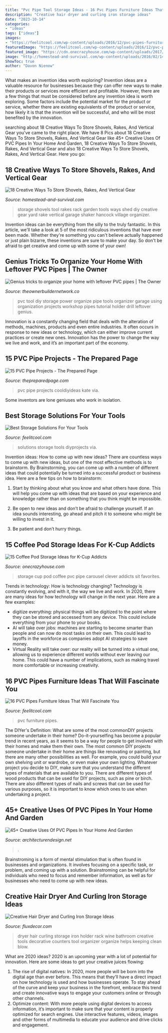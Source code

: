 ```yaml
---
title: "Pvc Pipe Tool Storage Ideas - 16 Pvc Pipes Furniture Ideas That Will Fascinate You"
description: "Creative hair dryer and curling iron storage ideas"
date: "2023-10-14"
categories:
- "ideas"
tags: ["ideas"]
images:
- "https://feelitcool.com/wp-content/uploads/2016/12/pvc-pipes-furniture-ideas.jpg"
featuredImage: "https://feelitcool.com/wp-content/uploads/2016/12/pvc-pipes-furniture-ideas.jpg"
featured_image: "https://cdn.onecrazyhouse.com/wp-content/uploads/2017/09/pvc-pipe-k-cup-storage.jpg"
image: "http://homestead-and-survival.com/wp-content/uploads/2016/02/14-creative-ways-to-store-shovels-rakes-and-vetical-gear.jpg"
ShowToc: true
author: "Davon Nienow"
---
```



What makes an invention idea worth exploring?
Invention ideas are a valuable resource for businesses because they can offer new ways to make their products or services more efficient and profitable. However, there are a few things that must be considered before any invention idea is worth exploring. 
Some factors include the potential market for the product or service, whether there are existing equivalents of the product or service, how likely it is that the invention will be successful, and who will be most benefited by the innovation.

	

		
searching about 18 Creative Ways To Store Shovels, Rakes, And Vertical Gear you've came to the right place. We have 8 Pics about 18 Creative Ways To Store Shovels, Rakes, And Vertical Gear like 45+ Creative Uses Of PVC Pipes In Your Home And Garden, 18 Creative Ways To Store Shovels, Rakes, And Vertical Gear and also 18 Creative Ways To Store Shovels, Rakes, And Vertical Gear. Here you go:
		
    
## 18 Creative Ways To Store Shovels, Rakes, And Vertical Gear

<img loading=lazy src="http://homestead-and-survival.com/wp-content/uploads/2016/02/14-creative-ways-to-store-shovels-rakes-and-vetical-gear.jpg" onerror="this.onerror=null;this.src='https://tse2.mm.bing.net/th?id=OIP.Qm8viBYZqDm8WTsovi7HvgHaJ4&amp;pid=15.1';" alt="18 Creative Ways To Store Shovels, Rakes, And Vertical Gear">

_Source: homestead-and-survival.com_

>storage shovels tool rakes rack garden tools ways shed diy creative gear yard rake vertical garage shaker hancock village organizer. 

	

Invention ideas can be everything from the silly to the truly fantastic. In this article, we'll take a look at 5 of the most ridiculous inventions that have ever been made. Whether they're something you can't believe actually happened or just plain bizarre, these inventions are sure to make your day. So don't be afraid to get creative and come up with some of your own!

    
## Genius Tricks To Organize Your Home With Leftover PVC Pipes | The Owner

<img loading=lazy src="http://theownerbuildernetwork.co/wp-content/uploads/2015/05/PVC-Projects-Organize-Home-19.jpg" onerror="this.onerror=null;this.src='https://tse4.mm.bing.net/th?id=OIP.aWzEIAooqRbpNXFLNc3rGwHaFj&amp;pid=15.1';" alt="Genius tricks to organize your home with leftover PVC pipes | The Owner">

_Source: theownerbuildernetwork.co_

>pvc tool diy storage power organize pipe tools organizer garage using organization projects workshop pipes tutorial holder drill leftover genius. 

	

Innovation is a constantly changing field that deals with the alteration of methods, machines, products and even entire industries. It often occurs in response to new ideas or technology, which can either improve current practices or create new ones. Innovation has the power to change the way we live and work, and it’s an important part of the economy.

    
## 15 PVC Pipe Projects - The Prepared Page

<img loading=lazy src="http://www.thepreparedpage.com/wp-content/uploads/2016/06/kareviacooldiyideas-473x1024.jpg" onerror="this.onerror=null;this.src='https://tse2.mm.bing.net/th?id=OIP.j-ZMZi05LI_TeY_7NfHcGQAAAA&amp;pid=15.1';" alt="15 PVC Pipe Projects - The Prepared Page">

_Source: thepreparedpage.com_

>pvc pipe projects cooldiyideas kate via. 

	

Some inventors are lone geniuses who work in isolation.

    
## Best Storage Solutions For Your Tools

<img loading=lazy src="https://feelitcool.com/wp-content/uploads/2017/06/best-storage-solutions-for-your-tools3.jpg" onerror="this.onerror=null;this.src='https://tse4.mm.bing.net/th?id=OIP.LSh0Nc4XpXBWkQ2LDe0LcgHaNJ&amp;pid=15.1';" alt="Best Storage Solutions For Your Tools">

_Source: feelitcool.com_

>solutions storage tools diyprojects via. 

	

Invention ideas: How to come up with new ideas?
There are countless ways to come up with new ideas, but one of the most effective methods is to brainstorm. By Brainstorming, you can come up with a number of different ideas that could potentially be turned into a successful product or business idea. Here are a few tips on how to brainstorm:
1. Start by thinking about what you know and what others have done. This will help you come up with ideas that are based on your experience and knowledge rather than on something that you think might be impossible.

2. Be open to new ideas and don’t be afraid to challenge yourself. If an idea sounds interesting, go ahead and pitch it to someone who might be willing to invest in it.

3. Be patient and don’t hurry things.

    
## 15 Coffee Pod Storage Ideas For K-Cup Addicts

<img loading=lazy src="https://cdn.onecrazyhouse.com/wp-content/uploads/2017/09/pvc-pipe-k-cup-storage.jpg" onerror="this.onerror=null;this.src='https://tse4.mm.bing.net/th?id=OIP.FZMILq2iB1sJfYGhZGKNcAHaKM&amp;pid=15.1';" alt="15 Coffee Pod Storage Ideas for K-Cup Addicts">

_Source: onecrazyhouse.com_

>storage cup pod coffee pvc pipe carousel clever addicts sit favorites. 

	

Trends in technology: How is technology changing?
Technology is constantly evolving, and with it, the way we live and work. In 2020, there are many ideas for how technology will change in the next year. Here are a few examples: 
- digitize everything: physical things will be digitized to the point where they can be stored and accessed from any device. This could include everything from your phone to your books. 
- AI will take over jobs: machines are starting to become smarter than people and can now do most tasks on their own. This could lead to layoffs in the workforce as companies adopt AI strategies to save money. 
- Virtual Reality will take over: our reality will be turned into a virtual one, allowing us to experience different worlds without ever leaving our home. This could have a number of implications, such as making travel more comfortable or increasing creativity.

    
## 16 PVC Pipes Furniture Ideas That Will Fascinate You

<img loading=lazy src="https://feelitcool.com/wp-content/uploads/2016/12/pvc-pipes-furniture-ideas.jpg" onerror="this.onerror=null;this.src='https://tse3.mm.bing.net/th?id=OIP.FUkjoHhqMLms7EHvxzw1BgHaD3&amp;pid=15.1';" alt="16 PVC Pipes Furniture Ideas That Will Fascinate You">

_Source: feelitcool.com_

>pvc furniture pipes. 

	

The DIYer's Definition: What are some of the most commonDIY projects someone undertake in their home?
Do-it-yourselfing has become a popular trend in recent years, as it seems to be a way for people to get involved with their homes and make them their own. The most common DIY projects someone undertake in their home are things like renovating or painting, but there are many other possibilities as well. For example, you could build your own shelving unit or wardrobe, or even make your own lighting.
Whatever project you decide to DIY, make sure that you understand the different types of materials that are available to you. There are different types of wood products that can be used for DIY projects, such as pine or birch. There are also different types of nails and screws that can be used for various purposes, so it is important to know which ones to use when undertaking a project.

    
## 45+ Creative Uses Of PVC Pipes In Your Home And Garden

<img loading=lazy src="https://cdn.architecturendesign.net/wp-content/uploads/2016/04/AD-Creative-Uses-of-PVC-Pipes-in-Your-Home-and-Garden-21.jpg" onerror="this.onerror=null;this.src='https://tse4.mm.bing.net/th?id=OIP.Gm-tqi2V3bKhtSOJSgQoGgHaJQ&amp;pid=15.1';" alt="45+ Creative Uses Of PVC Pipes In Your Home And Garden">

_Source: architecturendesign.net_

>. 

	

Brainstroming is a form of mental stimulation that is often found in businesses and organizations. It involves focusing on a specific task, or problem, and coming up with a solution. Brainstroming can be helpful for individuals who need to focus and remember information, as well as for businesses who need to come up with new ideas.

    
## Creative Hair Dryer And Curling Iron Storage Ideas

<img loading=lazy src="http://fluxdecor.com/wp-content/uploads/2015/03/hair-dryer-storage/9-hair-dryer-curling-iron-storage.jpg" onerror="this.onerror=null;this.src='https://tse3.mm.bing.net/th?id=OIP.O--xPnvHQMlLe40rYUYEIQHaJ4&amp;pid=15.1';" alt="Creative Hair Dryer and Curling Iron Storage Ideas">

_Source: fluxdecor.com_

>dryer hair curling storage iron holder rack wine bathroom creative tools decorative counters tool organizer organize helps keeping clean blow. 

	

What are 2020 ideas?
2020 is an upcoming year with a lot of potential for innovation. Here are some ideas to get your creative juices flowing: 
1. The rise of digital natives: In 2020, more people will be born into the digital age than ever before. This means that they’ll have a direct impact on how technology is used and how businesses operate. To stay ahead of the curve and keep your business in the forefront, embrace this trend and create innovative ways to engage your customers online or through other channels. 
2. Optimize content: With more people using digital devices to access information, it’s important to make sure that your content is properly optimized for search engines. Use interactive features, videos, images and other forms of multimedia to educate your audience and drive clicks and engagement. 

